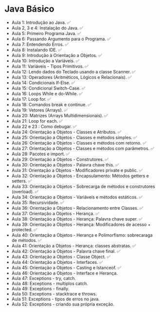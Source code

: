 # Java Básico
- Aula 1: Introdução ao Java. ✅
- Aula 2, 3 e 4: Instalação do Java. ✅
- Aula 5: Primeiro Programa Java. ✅
- Aula 6: Passando Argumento para o Programa. ✅
- Aula 7: Entendendo Erros. ✅
- Aula 8: Instalando IDE. ✅
- Aula 9: Introdução à Orientação a Objetos. ✅
- Aula 10: Introdução a Variáveis. ✅
- Aula 11: Variáveis - Tipos Primitivos. ✅
- Aula 12: Lendo dados do Teclado usando a classe Scanner. ✅
- Aula 13: Operadores (Aritméticos, Lógicos e Relacionais). ✅
- Aula 14: Condicionais If-Else. ✅
- Aula 15: Condicional Switch-Case. ✅
- Aula 16: Loops While e do-While. ✅
- Aula 17: Loop for. ✅
- Aula 18: Comandos break e continue. ✅
- Aula 19: Vetores (Arrays). ✅
- Aula 20: Matrizes (Arrays Multidimensionais). ✅
- Aula 21: Loop for each. ✅
- Aula 22 e 23 : Como debugar. ✅
- Aula 24: Orientação a Objetos - Classes e Atributos. ✅
- Aula 25: Orientação a Objetos - Classes e métodos simples. ✅
- Aula 26: Orientação a Objetos - Classes e métodos com retorno. ✅
- Aula 27: Orientação a Objetos - Classes e métodos com parâmetros. ✅
- Aula 28: Pacotes e import. ✅
- Aula 29: Orientação a Objetos - Construtores. ✅
- Aula 30: Orientação a Objetos - Palavra chave this. ✅
- Aula 31: Orientação a Objetos - Modificadores private e public. ✅
- Aula 32: Orientação a Objetos - Encapsulamento: Métodos getters e setters. ✅
- Aula 33: Orientação a Objetos - Sobrecarga de métodos e construtores (overload). ✅
- Aula 34: Orientação a Objetos - Variáveis e métodos estáticos. ✅
- Aula 35: Recursividade. ✅
- Aula 36: Orientação a Objetos - Relacionamento entre Classes. ✅
- Aula 37: Orientação a Objetos - Herança. ✅
- Aula 38: Orientação a Objetos - Herança: Palavra chave super. ✅
- Aula 39: Orientação a Objetos - Herança: Modificadores de acesso + protected. ✅
- Aula 40: Orientação a Objetos - Herança e Polimorfismo: sobrecaraga de métodos. ✅
- Aula 41: Orientação a Objetos - Herança: classes abstratas. ✅
- Aula 42: Orientação a Objetos - Palavra chave final. ✅
- Aula 43: Orientação a Objetos - Classe Object. ✅
- Aula 44: Orientação a Objetos - Interfaces. ✅
- Aula 45: Orientação a Objetos - Casting e Istanceof. ✅
- Aula 46: Orientação a Objetos - Interface e Herança.
- Aula 47: Exceptions - try, catch.
- Aula 48: Exceptions - multiplos catch.
- Aula 49: Exceptions - finally.
- Aula 50: Exceptions - stacktrace e throws.
- Aula 51: Exceptions - tipos de erros no java.
- Aula 52: Exceptions - criando sua própria exceção.